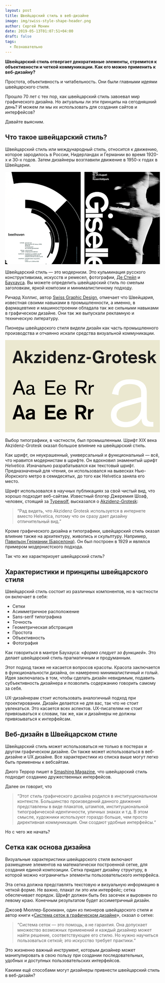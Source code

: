 ```yaml
---
layout: post
title: Швейцарский стиль в веб-дизайне
image: img/swiss-style-shape-header.png
author: Сергей Монин
date: 2019-05-13T01:07:51+04:00
draft: false
tags:
  - Познавательно
---
```


**Швейцарский стиль отвергает декоративные элементы, стремится к объективности и четкой коммуникации. Как его можно применить к веб-дизайну?**

Простота, объективность и читабельность. Они были главными идеями швейцарского стиля.

Прошло 70 лет с тех пор, как швейцарский стиль завоевал мир графического дизайна. Но актуальны ли эти принципы на сегодняшний день? И можем ли мы их использовать для создания сайтов и интерфейсов?

Давайте выясним.

## Что такое швейцарский стиль?

Швейцарский стиль или международный стиль, относится к движению, которое зародилось в России, Нидерландах и Германии во время 1920-х и 30-х годов. Затем дизайнеры возглавили движение в 1950-х годах в Швейцарии.

![Постер в швейцарском стиле](./img/swiss-style-posters.png)

Швейцарский стиль — это модернизм. Это кульминация русского конструктивизма, искусств и ремесел, фотографии, [Де Стейл](https://ru.wikipedia.org/wiki/%D0%94%D0%B5_%D0%A1%D1%82%D0%B5%D0%B9%D0%BB) и [Баухауса](https://ru.wikipedia.org/wiki/%D0%91%D0%B0%D1%83%D1%85%D0%B0%D1%83%D1%81). Вы можете определить швейцарский стиль по смелым заголовкам, яркой композии и минималистичному подходу.

Ричард Холлис, автор [Swiss Graphic Design](https://yalebooks.yale.edu/book/9780300106763/swiss-graphic-design), отмечает что Швейцария, известная своими навыками в промышленности, а именно, в фармацевтике и машиностроении обладала так же сильными навыками в графическом дизайне. Они так же выпускали рекламную и техническую литературу.    

Пионеры швейцарского стиля видели дизайн как часть промышленного производства и отчаянно искали средства визуальной коммуникации.

![Шрифт Akzidenz-Grotesk](./img/akzidenz-grotesk-specimen.png) 

Выбор типографики, в частности, был промышленным. Шрифт XIX века Akzidenz-Grotesk оказал большое влияние на швейцарский стиль.

Как шрифт, он неукрашенный, универсальный и функциональный — всё, что нравится модернистам в шрифте. Он вдохновил знаменитый шрифт *Helvetica*. Изначально разрабатывался как текстовый шрифт. Предназначеный для чтения, он использовался на вывесках Нью-Йоркского метро в семидесятых, до того как Helvetica заняла его место.   

Шрифт использовался в научных публикациях за свой чистый вид, что хорошо подходит веб-сайтам. Известный блогер Джеремия Шоаф, человек, стоящий за [Typewolf](https://www.typewolf.com/about), высказался о [Akzidenz-Grotesk](https://www.typewolf.com/site-of-the-day/fonts/akzidenz-grotesk):

> “Рад видеть, что Akzidenz Grotesk используется в интернете вместо Helvetica, потому что он сразу дает дизайну отличительный вид.”

Кроме графического дизайна и типографики, швейцарский стиль оказал влияние также на архитектуру, живопись и скульптуру. Например, [Павильон Германии (Барселона)](https://ru.wikipedia.org/wiki/%D0%9F%D0%B0%D0%B2%D0%B8%D0%BB%D1%8C%D0%BE%D0%BD_%D0%93%D0%B5%D1%80%D0%BC%D0%B0%D0%BD%D0%B8%D0%B8_(%D0%91%D0%B0%D1%80%D1%81%D0%B5%D0%BB%D0%BE%D0%BD%D0%B0)). Он был построен в 1929 и являлся примером модернистского подхода.

Так что же характеризует швейцарский стиль?

## Характеристики и принципы швейцарского стиля

Швейцарский стиль состоит из различных компонентов, но в частности он включает в себя:

- Сетки
- Асимметричное расположение
- Sans-serif типографика
- Точность
- Геометрическая абстракция
- Простота
- Объективность
- Фотография 

Как говориться в мантре Баухауса: «*форма следует за функцией*». Это делает швейцарский стиль прагматичным и продуманным.

Этот подход также не касается вопросов красоты. Красота заключается в функциональности дизайна, он намеренно минималистичный и голый. Идея заключалась в том, чтобы сделать дизайн невидимым, подавить субъективность дизайнера и позволить содержанию говорить самому за себя.

UX-дизайнерам стоит использовать аналогичный подход при проектировании. Дизайн делается не для вас, так что не стоит увлекаться. Это касается всех аспектов. UX-писателям не стоит привязываться к словам, так же, как и дизайнеры не должны привязываться к интерфейсам. 

## Веб-дизайн в Швейцарском стиле

Швейцарский стиль может использоваться не только в постерах и другом графическом дизайне. Он также может использоваться в веб-дизайне и UX дизайне. Все характеристики из списка выше могут легко быть применены к вебсайтам.

Диого Террор пишет в [Smashing Magazine](https://www.smashingmagazine.com/2009/07/lessons-from-swiss-style-graphic-design/), что швейцарский стиль подходит созданию дружественных интерфейсов.

Далее он говорит, что

> “Этот стиль графического дизайна родился в институциональном контексте. Большинство произведений данного движения представлены в виде плакатов, штампов, институциональной типографической идентичности, уличных знаках и т.д. В этом смысле, художники используют гораздо больше, чем просто директивная коммуникация. Они создают удобные интерфейсы.“

Но с чего же начать?

## Сетка как основа дизайна

Визуальные характеристики швейцарского стиля включают размещение элементов на математически построенной сетке, для создания единой композиции. Сетка придает дизайну структуру, в которой можно «ограничить» элементы пользовательского интерфейса. 

Эта сетка должна представлять текстовую и визуальную информацию в четкой форме. Не важно, плакат ли это или интерфейс; сетка обеспечивает порядок. Шрифт должен быть без засечек и выровнен по левому краю. Конечным результатом будет ассиметричный дизайн. 

Джозеф Мюллер-Брокманн, один из пионеров швейцарского стиля и автор книги «[Система сеток в графическом дизайне](https://www.niggli.ch/en/grid-systems-in-graphic-design.html)», сказал о сетке:

> “Система сеток — это помощь, а не гарантия. Она допускает множество возможных применений и каждый дизайнер может найти решение, соответствующее его стилю. Но нужно научиться пользоваться сеткой; это искусство требует практики.“

Это жизненно важный инструмент, которым дизайнер может манипулировать в свою пользу при создании последовательных, удобных и доступных пользовательских интерфейсов.

Какими ещё способами могут дизайнеры привнести швейцарский стиль в веб-дизайн?

